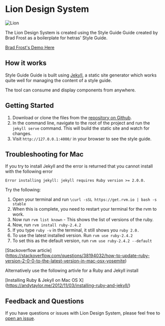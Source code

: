 # Lion Design System

![Lion](https://media.giphy.com/media/K6FB0C0M9vk8E/giphy.gif)

The Lion Design System is created using the Style Guide Guide created by Brad Frost as a boilerplate for hetras' Style Guide.

[Brad Frost's Demo Here](http://bradfrost.github.io/style-guide-guide/)

## How it works
Style Guide Guide is built using [Jekyll](https://jekyllrb.com/), a static site generator which works quite well for managing the content of a style guide.

The tool can consume and display components from anywhere. 

## Getting Started
1. Download or clone the files from the [repository on Github](https://github.com/bradstrix/styleguide).
2. In the command line, navigate to the root of the project and run the `jekyll serve` command. This will build the static site and watch for changes.
3. Visit `http://127.0.0.1:4000/` in your browser to see the style guide.

## Troubleshooting for Mac
If you try to install Jekyll and the error is returned that you cannot install with the following error

`Error installing jekyll: jekyll requires Ruby version >= 2.0.0.`

Try the following: 

1. Open your terminal and run `\curl -sSL https://get.rvm.io | bash -s stable`
2. When this is complete, you need to restart your terminal for the rvm to work.
3. Now run `rvm list known` - This shows the list of versions of the ruby.
4. Now, run `rvm install ruby-2.4.2`
5. If you type `ruby -v` in the terminal, it still shows you `ruby 2.0.`
6. To use the latest installed version. Run `rvm use ruby-2.4.2`
7. To set this as the default version, run `rvm use ruby-2.4.2 --default`

[Stackoverflow article] (https://stackoverflow.com/questions/38194032/how-to-update-ruby-version-2-0-0-to-the-latest-version-in-mac-osx-yosemite)

Alternatively use the following artivle for a Ruby and Jekyll install

[Installing Ruby & Jekyll on Mac OS X] (https://andytaylor.me/2012/11/03/installing-ruby-and-jekyll/)


## Feedback and Questions
If you have questions or issues with Lion Design System, please feel free to [open an issue](https://github.com/bradstrix/styleguide/issues). 
